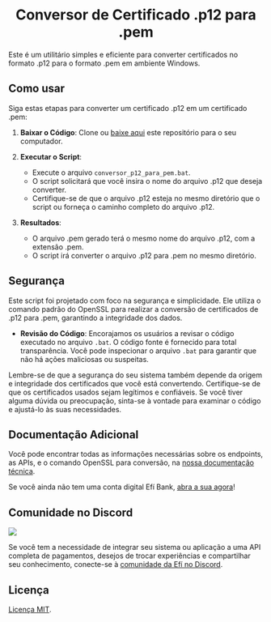 <h1 align="center">Conversor de Certificado .p12 para .pem</h1>

Este é um utilitário simples e eficiente para converter certificados no formato .p12 para o formato .pem em ambiente Windows.

## Como usar

Siga estas etapas para converter um certificado .p12 em um certificado .pem:

1. **Baixar o Código**: Clone ou [baixe aqui](https://github.com/efipay/conversor-p12-efi/archive/refs/heads/main.zip) este repositório para o seu computador.

2. **Executar o Script**:
   - Execute o arquivo `conversor_p12_para_pem.bat`.
   - O script solicitará que você insira o nome do arquivo .p12 que deseja converter.
   - Certifique-se de que o arquivo .p12 esteja no mesmo diretório que o script ou forneça o caminho completo do arquivo .p12.

4. **Resultados**:
   - O arquivo .pem gerado terá o mesmo nome do arquivo .p12, com a extensão .pem.
   - O script irá converter o arquivo .p12 para .pem no mesmo diretório.

## Segurança

Este script foi projetado com foco na segurança e simplicidade. Ele utiliza o comando padrão do OpenSSL para realizar a conversão de certificados de .p12 para .pem, garantindo a integridade dos dados.

- **Revisão do Código**: Encorajamos os usuários a revisar o código executado no arquivo `.bat`. O código fonte é fornecido para total transparência. Você pode inspecionar o arquivo `.bat` para garantir que não há ações maliciosas ou suspeitas.

Lembre-se de que a segurança do seu sistema também depende da origem e integridade dos certificados que você está convertendo. Certifique-se de que os certificados usados sejam legítimos e confiáveis. Se você tiver alguma dúvida ou preocupação, sinta-se à vontade para examinar o código e ajustá-lo às suas necessidades.

## **Documentação Adicional**

Você pode encontrar todas as informações necessárias sobre os endpoints, as APIs, e o comando OpenSSL para conversão, na [nossa documentação técnica](https://dev.efipay.com.br/docs/api-pix/credenciais#convers%C3%A3o-de-certificado-p12-para-o-formato-pem).

Se você ainda não tem uma conta digital Efí Bank, [abra a sua agora](https://sejaefi.com.br)!

## **Comunidade no Discord**

<a href="https://comunidade.sejaefi.com.br/"><img src="https://efipay.github.io/comunidade-discord-efi/assets/img/thumb-repository.png"></a>

Se você tem a necessidade de integrar seu sistema ou aplicação a uma API completa de pagamentos, desejos de trocar experiências e compartilhar seu conhecimento, conecte-se à [comunidade da Efí no Discord](https://comunidade.sejaefi.com.br/).

## Licença

[Licença MIT](LICENSE).